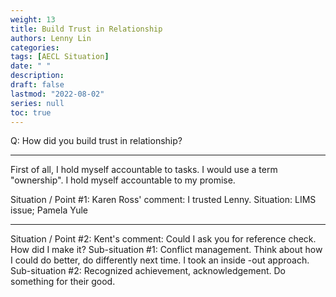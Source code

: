 ```yaml
---
weight: 13
title: Build Trust in Relationship
authors: Lenny Lin
categories: 
tags: [AECL Situation]
date: " "
description: 
draft: false
lastmod: "2022-08-02"
series: null
toc: true
---
```


Q: How did you build trust in relationship?
<!--more-->

---
First of all, I hold myself accountable to tasks. I would use a term "ownership". I hold myself accountable to my promise. 

Situation / Point #1: Karen Ross' comment: I trusted Lenny. Situation: LIMS issue; Pamela Yule


******
Situation / Point #2: Kent's comment: Could I ask you for reference check.
How did I make it? 
Sub-situation #1: Conflict management. Think about how I could do better, do differently next time. I took an inside -out approach.
Sub-situation #2: Recognized achievement, acknowledgement. Do something for their good.



